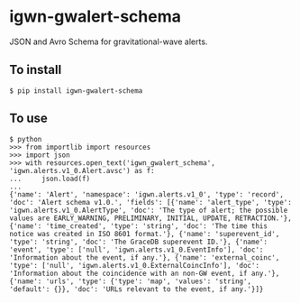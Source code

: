 # igwn-gwalert-schema

JSON and Avro Schema for gravitational-wave alerts.

## To install

    $ pip install igwn-gwalert-schema

## To use

    $ python
    >>> from importlib import resources
    >>> import json
    >>> with resources.open_text('igwn_gwalert_schema', 'igwn.alerts.v1_0.Alert.avsc') as f:
    ...     json.load(f)
    ... 
    {'name': 'Alert', 'namespace': 'igwn.alerts.v1_0', 'type': 'record', 'doc': 'Alert schema v1.0.', 'fields': [{'name': 'alert_type', 'type': 'igwn.alerts.v1_0.AlertType', 'doc': 'The type of alert; the possible values are EARLY_WARNING, PRELIMINARY, INITIAL, UPDATE, RETRACTION.'}, {'name': 'time_created', 'type': 'string', 'doc': 'The time this notice was created in ISO 8601 format.'}, {'name': 'superevent_id', 'type': 'string', 'doc': 'The GraceDB superevent ID.'}, {'name': 'event', 'type': ['null', 'igwn.alerts.v1_0.EventInfo'], 'doc': 'Information about the event, if any.'}, {'name': 'external_coinc', 'type': ['null', 'igwn.alerts.v1_0.ExternalCoincInfo'], 'doc': 'Information about the coincidence with an non-GW event, if any.'}, {'name': 'urls', 'type': {'type': 'map', 'values': 'string', 'default': {}}, 'doc': 'URLs relevant to the event, if any.'}]}
